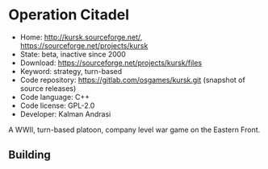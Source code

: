 # Operation Citadel

- Home: http://kursk.sourceforge.net/, https://sourceforge.net/projects/kursk
- State: beta, inactive since 2000
- Download: https://sourceforge.net/projects/kursk/files
- Keyword: strategy, turn-based
- Code repository: https://gitlab.com/osgames/kursk.git (snapshot of source releases)
- Code language: C++
- Code license: GPL-2.0
- Developer: Kalman Andrasi

A WWII, turn-based platoon, company level war game on the Eastern Front.

## Building
